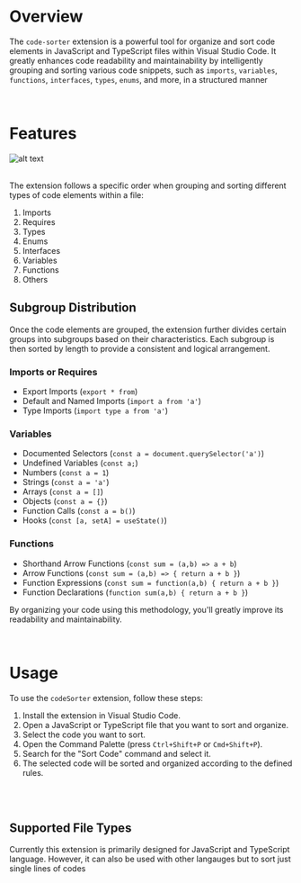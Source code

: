 # Overview

The `code-sorter` extension is a powerful tool for organize and sort code elements in JavaScript and TypeScript files within Visual Studio Code. It greatly enhances code readability and maintainability by intelligently grouping and sorting various code snippets, such as `imports`, `variables`, `functions`, `interfaces`, `types`, `enums`, and more, in a structured manner

<br>

# Features

![alt text](preview.gif)
<br/>
<br/>

The extension follows a specific order when grouping and sorting different types of code elements within a file:

1. Imports
2. Requires
3. Types
4. Enums
5. Interfaces
6. Variables
7. Functions
8. Others

## Subgroup Distribution

Once the code elements are grouped, the extension further divides certain groups into subgroups based on their characteristics. Each subgroup is then sorted by length to provide a consistent and logical arrangement.

### Imports or Requires

-  Export Imports (`export * from`)
-  Default and Named Imports (`import a from 'a'`)
-  Type Imports (`import type a from 'a'`)

### Variables

-  Documented Selectors (`const a = document.querySelector('a')`)
-  Undefined Variables (`const a;`)
-  Numbers (`const a = 1`)
-  Strings (`const a = 'a'`)
-  Arrays (`const a = []`)
-  Objects (`const a = {}`)
-  Function Calls (`const a = b()`)
-  Hooks (`const [a, setA] = useState()`)

### Functions

-  Shorthand Arrow Functions (`const sum = (a,b) => a + b`)
-  Arrow Functions (`const sum = (a,b) => { return a + b }`)
-  Function Expressions (`const sum = function(a,b) { return a + b }`)
-  Function Declarations (`function sum(a,b) { return a + b }`)

By organizing your code using this methodology, you'll greatly improve its readability and maintainability.

<br>

# Usage

To use the `codeSorter` extension, follow these steps:

1. Install the extension in Visual Studio Code.
2. Open a JavaScript or TypeScript file that you want to sort and organize.
3. Select the code you want to sort.
4. Open the Command Palette (press `Ctrl+Shift+P` or `Cmd+Shift+P`).
5. Search for the "Sort Code" command and select it.
6. The selected code will be sorted and organized according to the defined rules.

<br>
<br>

## Supported File Types

Currently this extension is primarily designed for JavaScript and TypeScript language. However, it can also be used with other langauges but to sort just single lines of codes

